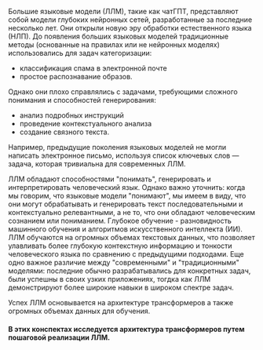 Большие языковые модели (ЛЛМ), такие как чатГПТ, представляют собой модели глубоких нейронных сетей, разработанные за последние несколько лет. Они открыли новую эру обработки естественного языка (НЛП). До появления больших языковых моделей традиционные методы (основанные на правилах или не нейронных моделях) использовались для задач категоризации:
 - классификация спама в электронной почте
 - простое распознавание образов.
 
 Однако они плохо справлялись с задачами, требующими сложного понимания и способностей генерирования:
  - анализ подробных инструкций
  - проведение контекстуального анализа
  - создание связного текста. 
  
Например, предыдущие поколения языковых моделей не могли написать электронное письмо, используя список ключевых слов — задача, которая тривиальна для современных ЛЛМ.

ЛЛМ обладают способностями "понимать", генерировать и интерпретировать человеческий язык. Однако важно уточнить: когда мы говорим, что языковые модели "понимают", мы имеем в виду, что они могут обрабатывать и генерировать текст последовательными и контекстуально релевантными, а не то, что они обладают человеческим сознанием или пониманием. Глубокое обучение - разновидность машинного обучения и алгоритмов искусственного интеллекта (ИИ). ЛЛМ обучаются на огромных объемах текстовых данных, что позволяет улавливать более глубокую контекстную информацию и тонкости человеческого языка по сравнению с предыдущими подходами. Еще одно важное различие между "современными" и "традиционными" моделями: последние обычно разрабатывались для конкретных задач, были успешны в своих узких приложениях, тогдка как ЛЛМ демонстрируют более широкие навыки в широком спектре задач.

Успех ЛЛМ основывается на архитектуре трансформеров а также огромных объемах данных для обучения.

#### В этих конспектах исследуется архитектура трансформеров путем пошаговой реализации ЛЛМ.  
